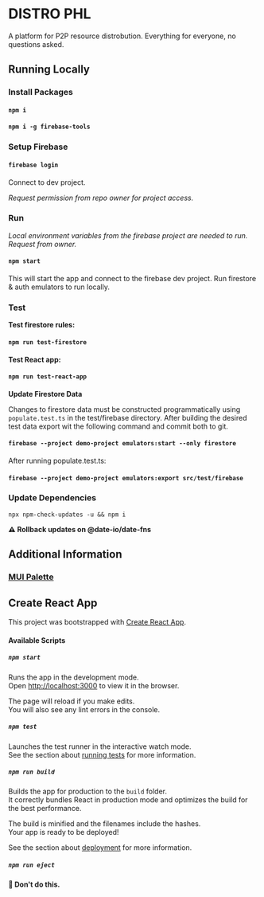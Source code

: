 # DISTRO PHL

A platform for P2P resource distrobution. Everything for everyone, no questions asked.

## Running Locally

### Install Packages

#### `npm i`

#### `npm i -g firebase-tools`

### Setup Firebase

#### `firebase login`

Connect to dev project.

*Request permission from repo owner for project access.*

### Run

*Local environment variables from the firebase project are needed to run. Request from owner.*

#### `npm start`

This will start the app and connect to the firebase dev project. Run firestore & auth emulators to run locally.

### Test

**Test firestore rules:**

#### `npm run test-firestore`

**Test React app:**

#### `npm run test-react-app`

**Update Firestore Data**

Changes to firestore data must be constructed programmatically using `populate.test.ts`
in the test/firebase directory. After building the desired test data export wit the following command and commit both to git.

#### `firebase --project demo-project emulators:start --only firestore`

After running populate.test.ts:

#### `firebase --project demo-project emulators:export src/test/firebase`

### Update Dependencies

`npx npm-check-updates -u && npm i`

**⚠️ Rollback updates on @date-io/date-fns**

## Additional Information

### [MUI Palette](https://material.io/resources/color/#!/?view.left=0&view.right=0&primary.color=FFA000&primary.text.color=000000&secondary.color=90A4AE)

## Create React App

This project was bootstrapped with [Create React App](https://github.com/facebook/create-react-app).

#### Available Scripts

##### `npm start`

Runs the app in the development mode.\
Open [http://localhost:3000](http://localhost:3000) to view it in the browser.

The page will reload if you make edits.\
You will also see any lint errors in the console.

##### `npm test`

Launches the test runner in the interactive watch mode.\
See the section about [running tests](https://facebook.github.io/create-react-app/docs/running-tests) for more information.

##### `npm run build`

Builds the app for production to the `build` folder.\
It correctly bundles React in production mode and optimizes the build for the best performance.

The build is minified and the filenames include the hashes.\
Your app is ready to be deployed!

See the section about [deployment](https://facebook.github.io/create-react-app/docs/deployment) for more information.

##### `npm run eject`

**🔴 Don't do this.**
